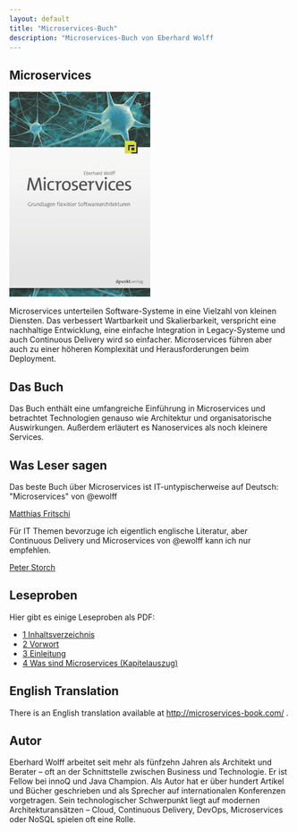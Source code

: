```yaml
---
layout: default
title: "Microservices-Buch"
description: "Microservices-Buch von Eberhard Wolff
---
```


Microservices
---

<img src="images/book.png" width="50%" /> 


Microservices unterteilen Software-Systeme in eine Vielzahl von
kleinen Diensten. Das verbessert Wartbarkeit und Skalierbarkeit,
verspricht eine nachhaltige Entwicklung, eine einfache
Integration in Legacy-Systeme und auch Continuous Delivery wird
so einfacher. Microservices führen aber auch zu einer höheren
Komplexität und Herausforderungen beim Deployment.

## Das Buch

Das Buch enthält eine umfangreiche Einführung in Microservices
und betrachtet Technologien genauso wie Architektur und
organisatorische Auswirkungen. Außerdem erläutert es
Nanoservices als noch kleinere Services.

## Was Leser sagen

Das beste Buch über Microservices ist IT-untypischerweise auf Deutsch:
      "Microservices" von @ewolff

[Matthias Fritschi](https://twitter.com/matfsw/status/671222544729579520)

Für IT Themen bevorzuge ich eigentlich englische Literatur, aber
Continuous Delivery und Microservices von @ewolff kann ich nur
empfehlen.

[Peter Storch](https://twitter.com/storchp/status/678547218119401473)

      
## Leseproben

Hier gibt es einige Leseproben als PDF:
      
* [1 Inhaltsverzeichnis](Buch_1_Inhaltsverzeichnis.pdf)
* [2 Vorwort](Buch_2_Vorwort.pdf)
* [3 Einleitung](Buch_3_Einleitung.pdf)
* [4 Was sind Microservices (Kapitelauszug)](Buch_4_Was_sind_Microservices(Kapitelauszug).pdf)

      
## English Translation

There is an English translation available at
      <http://microservices-book.com/> .

## Autor

Eberhard Wolff arbeitet seit mehr als fünfzehn Jahren als Architekt
und Berater – oft an der Schnittstelle zwischen Business und
Technologie. Er ist Fellow bei innoQ und Java Champion. Als Autor hat
er über hundert Artikel und Bücher geschrieben und als Sprecher auf
internationalen Konferenzen vorgetragen. Sein technologischer
Schwerpunkt liegt auf modernen Architekturansätzen – Cloud, Continuous
Delivery, DevOps, Microservices oder NoSQL spielen oft eine Rolle.
